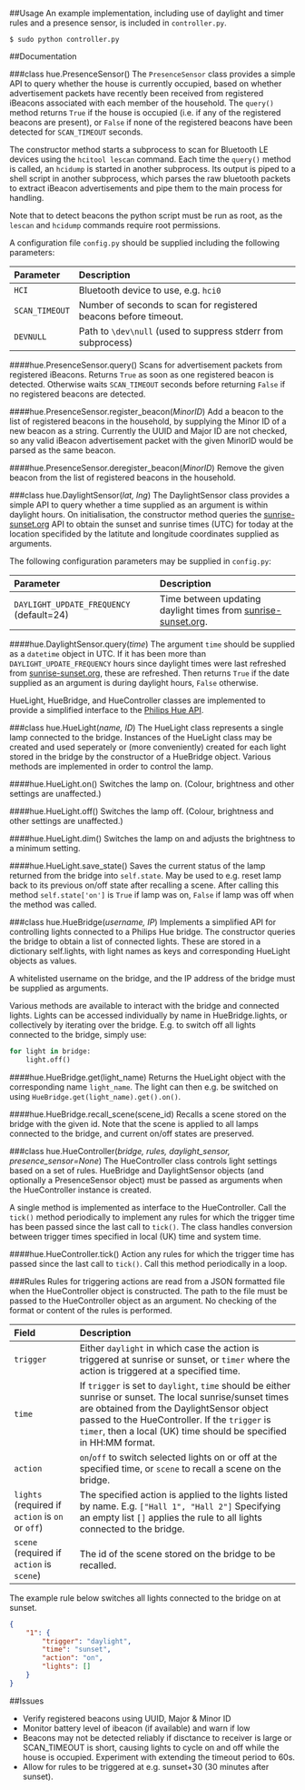 ##Usage
An example implementation, including use of daylight and timer rules and a presence sensor, is included in `controller.py`.

`$ sudo python controller.py`

##Documentation

###class hue.PresenceSensor()
The `PresenceSensor` class provides a simple API to query whether the house is currently occupied, based on whether advertisement packets have recently been received from registered iBeacons associated with each member of the household.  The `query()` method returns `True` if the house is occupied (i.e. if any of the registered beacons are present), or `False` if none of the registered beacons have been detected for `SCAN_TIMEOUT` seconds.

The constructor method starts a subprocess to scan for Bluetooth LE devices using the `hcitool lescan` command.  Each time the `query()` method is called, an `hcidump` is started in another subprocess.  Its output is piped to a shell script in another subprocess, which parses the raw bluetooth packets to extract iBeacon advertisements and pipe them to the main process for handling.

Note that to detect beacons the python script must be run as root, as the `lescan` and `hcidump` commands require root permissions.

A configuration file `config.py` should be supplied including the following parameters:

|Parameter |Description |
|:---|:---|
|`HCI`|Bluetooth device to use, e.g. `hci0`|
|`SCAN_TIMEOUT`|Number of seconds to scan for registered beacons before timeout.|
|`DEVNULL`|Path to `\dev\null` (used to suppress stderr from subprocess)|

####hue.PresenceSensor.query()
Scans for advertisement packets from registered iBeacons.  Returns `True` as soon as one registered beacon is detected.  Otherwise waits `SCAN_TIMEOUT` seconds before returning `False` if no registered beacons are detected.

####hue.PresenceSensor.register_beacon(*MinorID*)
Add a beacon to the list of registered beacons in the household, by supplying the Minor ID of a new beacon as a string.  Currently the UUID and Major ID are not checked, so any valid iBeacon advertisement packet with the given MinorID would be parsed as the same beacon.

####hue.PresenceSensor.deregister_beacon(*MinorID*)
Remove the given beacon from the list of registered beacons in the household.

###class hue.DaylightSensor(*lat, lng*)
The DaylightSensor class provides a simple API to query whether a time supplied as an argument is within daylight hours. On initialisation, the constructor method queries the [sunrise-sunset.org](http://www.sunrise-sunset.org) API to obtain the sunset and sunrise times (UTC) for today at the location specifided by the latitute and longitude coordinates supplied as arguments.

The following  configuration parameters may be supplied in `config.py`:

Parameter | Description
:---|:---
`DAYLIGHT_UPDATE_FREQUENCY` (default=24) | Time between updating daylight times from [sunrise-sunset.org](http://www.sunrise-sunset.org).

####hue.DaylightSensor.query(*time*)
The argument `time` should be supplied as a `datetime` object in UTC.  If it has been more than `DAYLIGHT_UPDATE_FREQUENCY` hours since daylight times were last refreshed from [sunrise-sunset.org](http://www.sunrise-sunset.org), these are refreshed.  Then returns `True` if the date supplied as an argument is during daylight hours, `False` otherwise.


HueLight, HueBridge, and HueController classes are implemented to provide a simplified interface to the [Philips Hue API](http://www.developers.meethue.com/philips-hue-api).

###class hue.HueLight(*name, ID*)
The HueLight class represents a single lamp connected to the bridge.  Instances of the HueLight class may be created and used seperately or (more conveniently) created for each light stored in the bridge by the constructor of a HueBridge object.  Various methods are implemented in order to control the lamp.

####hue.HueLight.on()
Switches the lamp on.  (Colour, brightness and other settings are unaffected.)

####hue.HueLight.off()
Switches the lamp off.  (Colour, brightness and other settings are unaffected.)

####hue.HueLight.dim()
Switches the lamp on and adjusts the brightness to a minimum setting.

####hue.HueLight.save_state()
Saves the current status of the lamp returned from the bridge into `self.state`.  May be used to e.g. reset lamp back to its previous on/off state after recalling a scene.  After calling this method `self.state['on']` is `True` if lamp was on, `False` if lamp was off when the method was called.

###class hue.HueBridge(*username, IP*)
Implements a simplified API for controlling lights connected to a Philips Hue bridge.  The constructor queries the bridge to obtain a list of connected lights.  These are stored in a dictionary self.lights, with light names as keys and corresponding HueLight objects as values.

A whitelisted username on the bridge, and the IP address of the bridge must be supplied as arguments.

Various methods are available to interact with the bridge and connected lights.  Lights can be accessed individually by name in HueBridge.lights, or collectively by iterating over the bridge.  E.g. to switch off all lights connected to the bridge, simply use:
```python
for light in bridge:
	light.off()
```

####hue.HueBridge.get(light_name)
Returns the HueLight object with the corresponding name `light_name`.  The light can then e.g. be switched on using `HueBridge.get(light_name).get().on()`.

####hue.HueBridge.recall\_scene(scene\_id)
Recalls a scene stored on the bridge with the given id.  Note that the scene is applied to all lamps connected to the bridge, and current on/off states are preserved.

###class hue.HueController(*bridge, rules, daylight_sensor, presence_sensor=None*)
The HueController class controls light settings based on a set of rules.  HueBridge and DaylightSensor objects (and optionally a PresenceSensor object) must be passed as arguments when the HueController instance is created.

A single method is implemented as interface to the HueController.  Call the `tick()` method periodically to implement any rules for which the trigger time has been passed since the last call to `tick()`.  The class handles conversion between trigger times specified in local (UK) time and system time.

####hue.HueController.tick()
Action any rules for which the trigger time has passed since the last call to `tick()`.  Call this method periodically in a loop.

###Rules
Rules for triggering actions are read from a JSON formatted file when the HueController object is constructed.  The path to the file must be passed to the HueController object as an argument. No checking of the format or content of the rules is performed.

| Field | Description |
|:---|:---|
| `trigger` | Either `daylight` in which case the action is triggered at sunrise or sunset, or `timer` where the action is triggered at a specified time. |
| `time` | If `trigger` is set to `daylight`, `time` should be either sunrise or sunset.  The local sunrise/sunset times are obtained from the DaylightSensor object passed to the HueController. If the `trigger` is `timer`, then a local (UK) time should be specified in HH:MM format.|
| `action` | `on`/`off` to switch selected lights on or off at the specified time, or `scene` to recall a scene on the bridge. |
| `lights` (required if `action` is `on` or `off`) | The specified action is applied to the lights listed by name.  E.g. `["Hall 1", "Hall 2"]` Specifying an empty list `[]` applies the rule to all lights connected to the bridge. |
| `scene` (required if `action` is `scene`) | The id of the scene stored on the bridge to be recalled. | 

The example rule below switches all lights connected to the bridge on at sunset.

```json
{
	"1": {
		"trigger": "daylight",
		"time": "sunset",
		"action": "on",
		"lights": []
	}
}
```

##Issues
- Verify registered beacons using UUID, Major & Minor ID
- Monitor battery level of ibeacon (if available) and warn if low
- Beacons may not be detected reliably if  disctance to receiver is large or SCAN_TIMEOUT is short, causing lights to cycle on and off while the house is occupied.  Experiment with extending the timeout period to 60s.
- Allow for rules to be triggered at e.g. sunset+30 (30 minutes after sunset).
